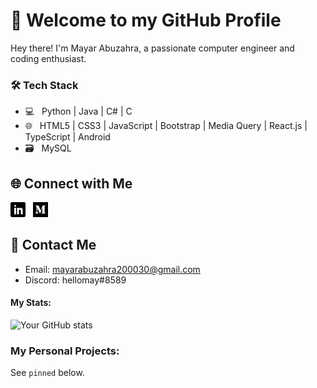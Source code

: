 # 👋 Welcome to my GitHub Profile

Hey there! I'm Mayar Abuzahra, a passionate computer engineer and coding enthusiast. 

<h3>🛠 Tech Stack</h3>

- 💻 &nbsp; Python | Java | C# | C
- 🌐 &nbsp; HTML5 | CSS3 | JavaScript | Bootstrap | Media Query | React.js | TypeScript | Android 
- 🗃️ &nbsp; MySQL 

## 🌐 Connect with Me

<div class="mx-3">
<a href="https://www.linkedin.com/in/mayar-abuzahra" title="Follow me on LinkedIn">
  <img
    width="24"
    alt="Follow me on LinkedIn"
    src="assets/icons/linkedin.svg"
  /></a>
&nbsp;
<a href="https://medium.com/@mayarabuzahra" title="Follow me on Medium">
  <img
    width="24"
    alt="Follow me on Medium"
    src="assets/icons/medium.svg"
  /></a>
</div>

## 💬 Contact Me

- Email: mayarabuzahra200030@gmail.com
- Discord: hellomay#8589
  
#### My Stats:

![Your GitHub stats](https://github-readme-stats.vercel.app/api?username=Mayar-Abuzahra&show_icons=true&theme=transparent)

### My Personal Projects:

See `pinned` below. 

